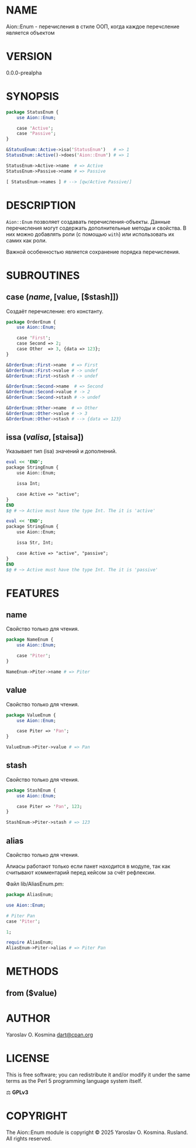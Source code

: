 # NAME

Aion::Enum - перечисления в стиле ООП, когда каждое перечсление является объектом

# VERSION

0.0.0-prealpha

# SYNOPSIS

```perl
package StatusEnum {
    use Aion::Enum;

    case 'Active';
    case 'Passive';
}

&StatusEnum::Active->isa('StatusEnum')   # => 1
StatusEnum::Active()->does('Aion::Enum') # => 1

StatusEnum->Active->name  # => Active
StatusEnum->Passive->name # => Passive

[ StatusEnum->names ] # --> [qw/Active Passive/]
```

# DESCRIPTION

`Aion::Enum` позволяет создавать перечисления-объекты. Данные перечисления могут содержать дополнительные методы и свойства. В них можно добавлять роли (с помощью `with`) или использовать их самих как роли.

Важной особенностью является сохранение порядка перечисления.

# SUBROUTINES

## case ($name, [$value, [$stash]])

Создаёт перечисление: его константу.

```perl
package OrderEnum {
    use Aion::Enum;

    case 'First';
    case Second => 2;
    case Other  => 3, {data => 123};
}

&OrderEnum::First->name  # => First
&OrderEnum::First->value # -> undef
&OrderEnum::First->stash # -> undef

&OrderEnum::Second->name  # => Second
&OrderEnum::Second->value # -> 2
&OrderEnum::Second->stash # -> undef

&OrderEnum::Other->name  # => Other
&OrderEnum::Other->value # -> 3
&OrderEnum::Other->stash # --> {data => 123}
```

## issa ($valisa, [$staisa])

Указывает тип (isa) значений и дополнений.

```perl
eval << 'END';
package StringEnum {
    use Aion::Enum;

    issa Int;

    case Active => "active";
}
END
$@ # ~> Active must have the type Int. The it is 'active'

eval << 'END';
package StringEnum {
    use Aion::Enum;

    issa Str, Int;

    case Active => "active", "passive";
}
END
$@ # ~> Active must have the type Int. The it is 'passive'
```

# FEATURES

## name

Свойство только для чтения.

```perl
package NameEnum {
    use Aion::Enum;

    case 'Piter';
}

NameEnum->Piter->name # => Piter
```

## value

Свойство только для чтения.

```perl
package ValueEnum {
    use Aion::Enum;

    case Piter => 'Pan';
}

ValueEnum->Piter->value # => Pan
```

## stash

Свойство только для чтения.

```perl
package StashEnum {
    use Aion::Enum;

    case Piter => 'Pan', 123;
}

StashEnum->Piter->stash # => 123
```

## alias

Свойство только для чтения.

Алиасы работают только если пакет находится в модуле, так как считывают комментарий перед кейсом за счёт рефлексии.

Файл lib/AliasEnum.pm:
```perl
package AliasEnum;

use Aion::Enum;

# Piter Pan
case 'Piter';

1;
```

```perl
require AliasEnum;
AliasEnum->Piter->alias # => Piter Pan
```

# METHODS

## from ($value)



# AUTHOR

Yaroslav O. Kosmina [dart@cpan.org](mailto:dart@cpan.org)

# LICENSE

This is free software; you can redistribute it and/or modify it under the same terms as the Perl 5 programming language system itself.

⚖ **GPLv3**

# COPYRIGHT

The Aion::Enum module is copyright © 2025 Yaroslav O. Kosmina. Rusland. All rights reserved.
